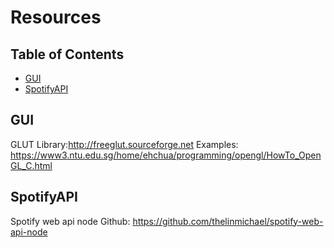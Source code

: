 # Resources

## Table of Contents
- [GUI](#GUI)
- [SpotifyAPI](#SpotifyAPI)

## GUI
GLUT Library:http://freeglut.sourceforge.net
Examples: https://www3.ntu.edu.sg/home/ehchua/programming/opengl/HowTo_OpenGL_C.html

## SpotifyAPI
Spotify web api node
Github: https://github.com/thelinmichael/spotify-web-api-node